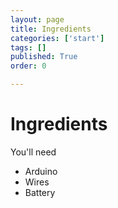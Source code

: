 ```yaml
---
layout: page
title: Ingredients
categories: ['start']
tags: []
published: True
order: 0

---
```


# Ingredients

You'll need
* Arduino
* Wires
* Battery

